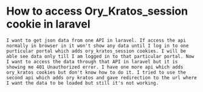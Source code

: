 
# How to access Ory_Kratos_session cookie in laravel

`I want to get json data from one API in laravel. If access the api normally in browser in it won't show any data until I log in to one purticular portal which adds ory_kratos_session cookies. I will be able see data only till I am logged in to that particular portal. Now I want to access the data through that API in laravel but it is showing me 401 Unauthorized error. I have one more api which adds ory_kratos cookies but don't know how to do it.
I tried to use the second api which adds ory kratos and gave redirection to the url where I want the data to be loaded but still it's not working.`

        